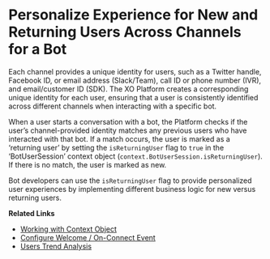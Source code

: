 # Personalize Experience for New and Returning Users Across Channels for a Bot

Each channel provides a unique identity for users, such as a Twitter handle, Facebook ID, or email address (Slack/Team), call ID or phone number (IVR), and email/customer ID (SDK). The XO Platform creates a corresponding unique identity for each user, ensuring that a user is consistently identified across different channels when interacting with a specific bot.

When a user starts a conversation with a bot, the Platform checks if the user’s channel-provided identity matches any previous users who have interacted with that bot. If a match occurs, the user is marked as a ‘returning user’ by setting the `isReturningUser` flag to `true` in the ‘BotUserSession’ context object (`context.BotUserSession.isReturningUser`). If there is no match, the user is marked as new.

Bot developers can use the `isReturningUser` flag to provide personalized user experiences by implementing different business logic for new versus returning users.

**Related Links**

* <a href="https://docsinternal-kore.github.io/docs/xo/automation/intelligence/context-object/?h=context" target="_blank">Working with Context Object</a>
* <a href="https://docsinternal-kore.github.io/docs/xo/automation/intelligence/event-handling/?h=event+hand" target="_blank">Configure Welcome / On-Connect Event</a>
* <a href="../users-dashboard" target="_blank">Users Trend Analysis</a>

